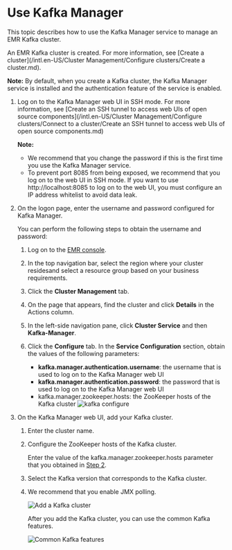 # Use Kafka Manager

This topic describes how to use the Kafka Manager service to manage an EMR Kafka cluster.

An EMR Kafka cluster is created. For more information, see [Create a cluster](/intl.en-US/Cluster Management/Configure clusters/Create a cluster.md).

**Note:** By default, when you create a Kafka cluster, the Kafka Manager service is installed and the authentication feature of the service is enabled.

1.  Log on to the Kafka Manager web UI in SSH mode. For more information, see [Create an SSH tunnel to access web UIs of open source components](/intl.en-US/Cluster Management/Configure clusters/Connect to a cluster/Create an SSH tunnel to access web UIs of open source components.md)

    **Note:**

    -   We recommend that you change the password if this is the first time you use the Kafka Manager service.
    -   To prevent port 8085 from being exposed, we recommend that you log on to the web UI in SSH mode. If you want to use http://localhost:8085 to log on to the web UI, you must configure an IP address whitelist to avoid data leak.
2.  On the logon page, enter the username and password configured for Kafka Manager.

    You can perform the following steps to obtain the username and password:

    1.  Log on to the [EMR console](https://emr.console.aliyun.com/).
    2.  In the top navigation bar, select the region where your cluster residesand select a resource group based on your business requirements.
    3.  Click the **Cluster Management** tab.
    4.  On the page that appears, find the cluster and click **Details** in the Actions column.
    5.  In the left-side navigation pane, click **Cluster Service** and then **Kafka-Manager**.
    6.  Click the **Configure** tab. In the **Service Configuration** section, obtain the values of the following parameters:

        -   **kafka.manager.authentication.username**: the username that is used to log on to the Kafka Manager web UI
        -   **kafka.manager.authentication.password**: the password that is used to log on to the Kafka Manager web UI
        -   kafka.manager.zookeeper.hosts: the ZooKeeper hosts of the Kafka cluster
        ![kafka configure](https://static-aliyun-doc.oss-cn-hangzhou.aliyuncs.com/assets/img/en-US/2630160061/p66976.png)

3.  On the Kafka Manager web UI, add your Kafka cluster.

    1.  Enter the cluster name.

    2.  Configure the ZooKeeper hosts of the Kafka cluster.

        Enter the value of the kafka.manager.zookeeper.hosts parameter that you obtained in [Step 2](#step_ch3_0jd_29k).

    3.  Select the Kafka version that corresponds to the Kafka cluster.

    4.  We recommend that you enable JMX polling.

        ![Add a Kafka cluster](https://static-aliyun-doc.oss-cn-hangzhou.aliyuncs.com/assets/img/en-US/2630160061/p10850.png)

        After you add the Kafka cluster, you can use the common Kafka features.

        ![Common Kafka features](https://static-aliyun-doc.oss-cn-hangzhou.aliyuncs.com/assets/img/en-US/2630160061/p10851.png)


